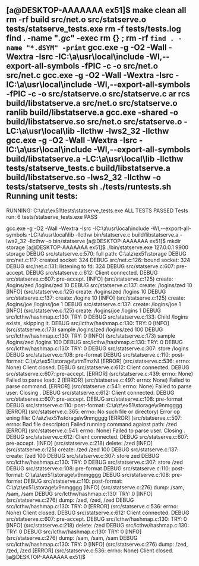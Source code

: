 [a@DESKTOP-AAAAAAA ex51]$ make clean all
rm -rf build src/net.o src/statserve.o tests/statserve_tests.exe
rm -f tests/tests.log
find . -name "*.gc*" -exec rm {} \;
rm -rf `find . -name "*.dSYM" -print`
gcc.exe -g -O2 -Wall -Wextra -Isrc -IC:\\a\\usr\\local\\include -Wl,--export-all-symbols  -fPIC   -c -o src/net.o src/net.c
gcc.exe -g -O2 -Wall -Wextra -Isrc -IC:\\a\\usr\\local\\include -Wl,--export-all-symbols  -fPIC   -c -o src/statserve.o src/statserve.c
ar rcs build/libstatserve.a src/net.o src/statserve.o
ranlib build/libstatserve.a
gcc.exe -shared -o build/libstatserve.so src/net.o src/statserve.o -LC:\\a\\usr\\local\\lib -llcthw  -lws2_32 -llcthw
gcc.exe -g -O2 -Wall -Wextra -Isrc -IC:\\a\\usr\\local\\include -Wl,--export-all-symbols  build/libstatserve.a  -LC:\\a\\usr\\local\\lib -llcthw   tests/statserve_tests.c build/libstatserve.a build/libstatserve.so  -lws2_32 -llcthw -o tests/statserve_tests
sh ./tests/runtests.sh
Running unit tests:
----
RUNNING: C:\a\z\ex51\tests\statserve_tests.exe
ALL TESTS PASSED
Tests run: 6
tests/statserve_tests.exe PASS

gcc.exe -g -O2 -Wall -Wextra -Isrc -IC:\\a\\usr\\local\\include -Wl,--export-all-symbols   -LC:\\a\\usr\\local\\lib -llcthw   bin/statserve.c build/libstatserve.a  -lws2_32 -llcthw -o bin/statserve
[a@DESKTOP-AAAAAAA ex51]$ mkdir storage
[a@DESKTOP-AAAAAAA ex51]$ ./bin/statserve.exe 127.0.0.1 9900 storage
DEBUG src/statserve.c:570: full path: C:\a\z\ex51\storage
DEBUG src/net.c:117: created socket: 324
DEBUG src/net.c:126: bound socket: 324
DEBUG src/net.c:131: listening to fd: 324
DEBUG src/statserve.c:607: pre-accept.
DEBUG src/statserve.c:612: Client connected.
DEBUG src/statserve.c:607: pre-accept.
[INFO] (src/statserve.c:125) create: /logins/zed /logins/zed 10
DEBUG src/statserve.c:137: create: /logins/zed 10
[INFO] (src/statserve.c:125) create: /logins/zed /logins 10
DEBUG src/statserve.c:137: create: /logins 10
[INFO] (src/statserve.c:125) create: /logins/joe /logins/joe 1
DEBUG src/statserve.c:137: create: /logins/joe 1
[INFO] (src/statserve.c:125) create: /logins/joe /logins 1
DEBUG src/lcthw/hashmap.c:130: TRY: 0
DEBUG src/statserve.c:133: Child /logins exists, skipping it.
DEBUG src/lcthw/hashmap.c:130: TRY: 0
[INFO] (src/statserve.c:173) sample /logins/zed /logins/zed 100
DEBUG src/lcthw/hashmap.c:130: TRY: 0
[INFO] (src/statserve.c:173) sample /logins/zed /logins 100
DEBUG src/lcthw/hashmap.c:130: TRY: 0
DEBUG src/lcthw/hashmap.c:130: TRY: 0
DEBUG src/statserve.c:307: store /logins
DEBUG src/statserve.c:108: pre-format
DEBUG src/statserve.c:110: post-format: C:\a\z\ex51\storage\vtmTmzNI
[ERROR] (src/statserve.c:536: errno: None) Client closed.
DEBUG src/statserve.c:612: Client connected.
DEBUG src/statserve.c:607: pre-accept.
[ERROR] (src/statserve.c:439: errno: None) Failed to parse load: 2
[ERROR] (src/statserve.c:497: errno: None) Failed to parse command.
[ERROR] (src/statserve.c:541: errno: None) Failed to parse user. Closing
.
DEBUG src/statserve.c:612: Client connected.
DEBUG src/statserve.c:607: pre-accept.
DEBUG src/statserve.c:108: pre-format
DEBUG src/statserve.c:110: post-format: C:\a\z\ex51\storage\v9nmgggg
[ERROR] (src/statserve.c:365: errno: No such file or directory) Error op
ening file: C:\a\z\ex51\storage\v9nmgggg
[ERROR] (src/statserve.c:507: errno: Bad file descriptor) Failed running
 command against path: /zed
[ERROR] (src/statserve.c:541: errno: None) Failed to parse user. Closing
.
DEBUG src/statserve.c:612: Client connected.
DEBUG src/statserve.c:607: pre-accept.
[INFO] (src/statserve.c:218) delete: /zed
[INFO] (src/statserve.c:125) create: /zed /zed 100
DEBUG src/statserve.c:137: create: /zed 100
DEBUG src/statserve.c:307: store zed
DEBUG src/lcthw/hashmap.c:130: TRY: 0
DEBUG src/statserve.c:307: store /zed
DEBUG src/statserve.c:108: pre-format
DEBUG src/statserve.c:110: post-format: C:\a\z\ex51\storage\v9nmgggg
DEBUG src/statserve.c:108: pre-format
DEBUG src/statserve.c:110: post-format: C:\a\z\ex51\storage\v9nmgggg
[INFO] (src/statserve.c:276) dump: /sam, /sam, /sam
DEBUG src/lcthw/hashmap.c:130: TRY: 0
[INFO] (src/statserve.c:276) dump: /zed, /zed, /zed
DEBUG src/lcthw/hashmap.c:130: TRY: 0
[ERROR] (src/statserve.c:536: errno: None) Client closed.
DEBUG src/statserve.c:612: Client connected.
DEBUG src/statserve.c:607: pre-accept.
DEBUG src/lcthw/hashmap.c:130: TRY: 0
[INFO] (src/statserve.c:218) delete: /zed
DEBUG src/lcthw/hashmap.c:130: TRY: 0
DEBUG src/lcthw/hashmap.c:130: TRY: 0
[INFO] (src/statserve.c:276) dump: /sam, /sam, /sam
DEBUG src/lcthw/hashmap.c:130: TRY: 0
[INFO] (src/statserve.c:276) dump: /zed, /zed, /zed
[ERROR] (src/statserve.c:536: errno: None) Client closed.
[a@DESKTOP-AAAAAAA ex51]$